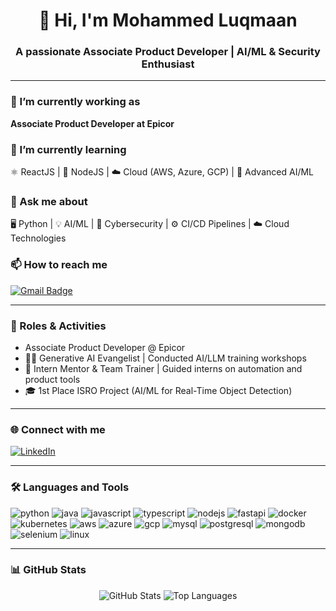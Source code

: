 
<h1 align="center">👋 Hi, I'm Mohammed Luqmaan</h1>
<h3 align="center">A passionate Associate Product Developer | AI/ML & Security Enthusiast</h3>

---

### 🔭 I’m currently working as  
**Associate Product Developer at Epicor**  

### 🌱 I’m currently learning  
⚛️ ReactJS | 🚀 NodeJS | ☁️ Cloud (AWS, Azure, GCP) | 🤖 Advanced AI/ML  

### 💬 Ask me about  
🖥️ Python | 💡 AI/ML | 🔐 Cybersecurity | ⚙️ CI/CD Pipelines | ☁️ Cloud Technologies  

### 📫 How to reach me  
[![Gmail Badge](https://img.shields.io/badge/-mohammed.luqmaan2001@gmail.com-c14438?style=flat&logo=Gmail&logoColor=white)](mailto:mohammed.luqmaan2001@gmail.com)  

---

### 🚀 Roles & Activities  
- Associate Product Developer @ Epicor  
- 🧑‍🏫 Generative AI Evangelist | Conducted AI/LLM training workshops  
- 🤝 Intern Mentor & Team Trainer | Guided interns on automation and product tools  
- 🎓 1st Place ISRO Project (AI/ML for Real-Time Object Detection)  

---

### 🌐 Connect with me  
[![LinkedIn](https://img.shields.io/badge/-LinkedIn-blue?style=flat&logo=Linkedin&logoColor=white)](https://www.linkedin.com/in/mohammed-luqmaan/)  

---

### 🛠️ Languages and Tools  
<p align="left">
<img src="https://img.icons8.com/color/48/python.png" alt="python"/>
<img src="https://img.icons8.com/color/48/java-coffee-cup-logo.png" alt="java"/>
<img src="https://img.icons8.com/color/48/javascript.png" alt="javascript"/>
<img src="https://img.icons8.com/color/48/typescript.png" alt="typescript"/>
<img src="https://img.icons8.com/color/48/nodejs.png" alt="nodejs"/>
<img src="https://img.icons8.com/color/48/fastapi.png" alt="fastapi"/>
<img src="https://img.icons8.com/color/48/docker.png" alt="docker"/>
<img src="https://img.icons8.com/color/48/kubernetes.png" alt="kubernetes"/>
<img src="https://img.icons8.com/color/48/amazon-web-services.png" alt="aws"/>
<img src="https://img.icons8.com/color/48/azure-1.png" alt="azure"/>
<img src="https://img.icons8.com/color/48/google-cloud.png" alt="gcp"/>
<img src="https://img.icons8.com/color/48/mysql-logo.png" alt="mysql"/>
<img src="https://img.icons8.com/color/48/postgreesql.png" alt="postgresql"/>
<img src="https://img.icons8.com/color/48/mongodb.png" alt="mongodb"/>
<img src="https://img.icons8.com/color/48/selenium-test-automation.png" alt="selenium"/>
<img src="https://img.icons8.com/color/48/linux.png" alt="linux"/>
</p>  

---

### 📊 GitHub Stats  
<p align="center">
<img src="https://github-readme-stats.vercel.app/api?username=luqmaan11&show_icons=true&theme=radical" alt="GitHub Stats" />
<img src="https://github-readme-stats.vercel.app/api/top-langs/?username=luqmaan2001&layout=compact&theme=radical" alt="Top Languages" />
</p>
